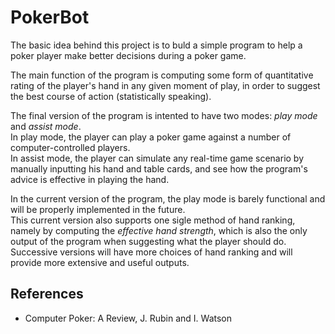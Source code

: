 
# PokerBot

The basic idea behind this project is to buld a simple program to help a poker
player make better decisions during a poker game.

The main function of the program is computing some form of quantitative rating
of the player's hand in any given moment of play, in order to suggest the
best course of action (statistically speaking).

The final version of the program is intented to have two modes: *play mode* and
*assist mode*.  
In play mode, the player can play a poker game against a number of computer-controlled players.  
In assist mode, the player can simulate any real-time game scenario by manually
inputting his hand and table cards, and see how the program's advice is effective
in playing the hand.

In the current version of the program, the play mode is barely functional and will
be properly implemented in the future.  
This current version also supports one sigle method of hand ranking, namely by 
computing the *effective hand strength*, which is also the only output of the program
when suggesting what the player should do. Successive versions will have more
choices of hand ranking and will provide more extensive and useful outputs.

## References

* Computer Poker: A Review, J. Rubin and I. Watson

